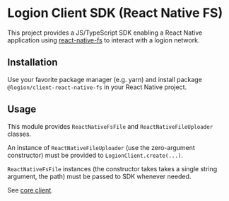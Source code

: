 # Logion Client SDK (React Native FS)

This project provides a JS/TypeScript SDK enabling a React Native application
using [react-native-fs](https://github.com/itinance/react-native-fs)
to interact with a logion network.

## Installation

Use your favorite package manager (e.g. yarn) and install package `@logion/client-react-native-fs` in your React Native project.

## Usage

This module provides `ReactNativeFsFile` and `ReactNativeFileUploader` classes.

An instance of `ReactNativeFileUploader` (use the zero-argument constructor) must be provided to `LogionClient.create(...)`.

`ReactNativeFsFile` instances (the constructor takes takes a single string argument, the path) must be passed to SDK whenever needed.

See [core client](../client/README.md).

